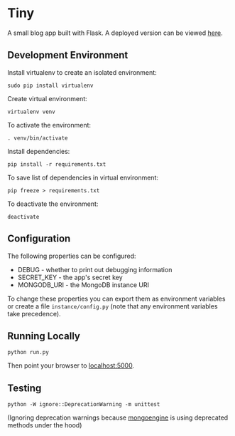 # Tiny
A small blog app built with Flask. A deployed version can be viewed [here](https://enigmatic-spire-44057.herokuapp.com/).

## Development Environment
Install virtualenv to create an isolated environment:
```
sudo pip install virtualenv
```

Create virtual environment:
```
virtualenv venv
```

To activate the environment:
```
. venv/bin/activate
```

Install dependencies:
```
pip install -r requirements.txt
```

To save list of dependencies in virtual environment:
```
pip freeze > requirements.txt
```

To deactivate the environment:
```
deactivate
```

## Configuration
The following properties can be configured:

* DEBUG - whether to print out debugging information
* SECRET_KEY - the app's secret key
* MONGODB_URI - the MongoDB instance URI

To change these properties you can export them as environment variables or create a file `instance/config.py` (note that any environment variables take precedence).

## Running Locally
```
python run.py
```
Then point your browser to [localhost:5000](http://localhost:5000).

## Testing
```
python -W ignore::DeprecationWarning -m unittest
```
(Ignoring deprecation warnings because [mongoengine](http://mongoengine.org/) is using deprecated methods under the hood)
